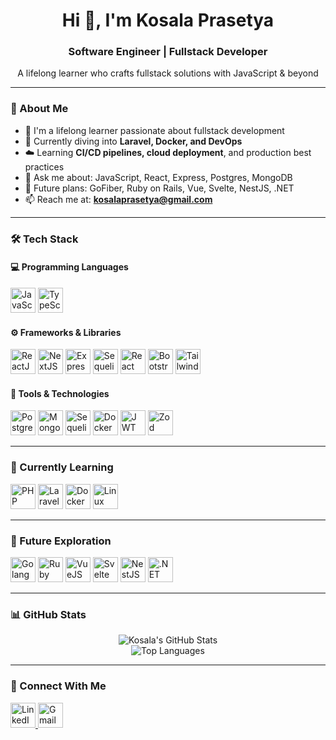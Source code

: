 <h1 align="center">Hi 👋, I'm Kosala Prasetya</h1>
<h3 align="center">Software Engineer | Fullstack Developer</h3>
<p align="center">A lifelong learner who crafts fullstack solutions with JavaScript & beyond</p>

---

### 🧠 About Me

- 🧩 I'm a lifelong learner passionate about fullstack development
- 🔭 Currently diving into **Laravel, Docker, and DevOps**
- ☁️ Learning **CI/CD pipelines, cloud deployment**, and production best practices
- 💬 Ask me about: JavaScript, React, Express, Postgres, MongoDB
- 🚀 Future plans: GoFiber, Ruby on Rails, Vue, Svelte, NestJS, .NET
- 📫 Reach me at: **kosalaprasetya@gmail.com**

---

### 🛠️ Tech Stack

#### 💻 Programming Languages

<p align="left">
  <img src="https://cdn.jsdelivr.net/gh/devicons/devicon/icons/javascript/javascript-original.svg" alt="JavaScript" width="40" />
  <img src="https://cdn.jsdelivr.net/gh/devicons/devicon/icons/typescript/typescript-original.svg" alt="TypeScript" width="40" />
</p>

#### ⚙️ Frameworks & Libraries

<p align="left">
  <img src="https://cdn.jsdelivr.net/gh/devicons/devicon/icons/react/react-original.svg" alt="ReactJS" width="40" />
  <img src="https://cdn.jsdelivr.net/gh/devicons/devicon/icons/nextjs/nextjs-original.svg" alt="NextJS" width="40" />
  <img src="https://cdn.jsdelivr.net/gh/devicons/devicon/icons/express/express-original.svg" alt="ExpressJS" width="40" />
  <img src="https://cdn.jsdelivr.net/gh/devicons/devicon@latest/icons/sequelize/sequelize-original.svg" alt="Sequelize" width="40" />
  <img src="https://cdn.jsdelivr.net/gh/devicons/devicon@latest/icons/reactrouter/reactrouter-original.svg" alt="React Router" width="40" />
  <img src="https://cdn.jsdelivr.net/gh/devicons/devicon/icons/bootstrap/bootstrap-original.svg" alt="Bootstrap" width="40" />
  <img src="https://www.vectorlogo.zone/logos/tailwindcss/tailwindcss-icon.svg" alt="Tailwind CSS" width="40" />
</p>

#### 🧰 Tools & Technologies

<p align="left">
  <img src="https://cdn.jsdelivr.net/gh/devicons/devicon/icons/postgresql/postgresql-original.svg" alt="PostgreSQL" width="40" />
  <img src="https://cdn.jsdelivr.net/gh/devicons/devicon/icons/mongodb/mongodb-original.svg" alt="MongoDB" width="40" />
  <img src="https://cdn.jsdelivr.net/gh/devicons/devicon/icons/sequelize/sequelize-original.svg" alt="Sequelize" width="40" />
  <img src="https://cdn.jsdelivr.net/gh/devicons/devicon/icons/docker/docker-original.svg" alt="Docker" width="40" />
  <img src="https://jwt.io/img/pic_logo.svg" alt="JWT" width="40" />
  <img src="https://avatars.githubusercontent.com/u/67643727?s=200&v=4" alt="Zod" width="40" />
</p>

---

### 🌱 Currently Learning

<p align="left">
  <img src="https://cdn.jsdelivr.net/gh/devicons/devicon/icons/php/php-original.svg" alt="PHP" width="40" />
  <img src="https://cdn.jsdelivr.net/gh/devicons/devicon@latest/icons/laravel/laravel-original.svg" alt="Laravel" width="40" />
  <img src="https://cdn.jsdelivr.net/gh/devicons/devicon@latest/icons/docker/docker-original.svg" alt="Docker" width="40" />
  <img src="https://cdn.jsdelivr.net/gh/devicons/devicon/icons/linux/linux-original.svg" alt="Linux" width="40" />
</p>

---

### 🧭 Future Exploration

<p align="left">
  <img src="https://cdn.jsdelivr.net/gh/devicons/devicon/icons/go/go-original.svg" alt="Golang" width="40" />
  <img src="https://cdn.jsdelivr.net/gh/devicons/devicon/icons/ruby/ruby-original.svg" alt="Ruby on Rails" width="40" />
  <img src="https://cdn.jsdelivr.net/gh/devicons/devicon/icons/vuejs/vuejs-original.svg" alt="VueJS" width="40" />
  <img src="https://cdn.jsdelivr.net/gh/devicons/devicon/icons/svelte/svelte-original.svg" alt="Svelte" width="40" />
  <img src="https://cdn.jsdelivr.net/gh/devicons/devicon@latest/icons/nestjs/nestjs-original.svg" alt="NestJS" width="40" />
  <img src="https://cdn.jsdelivr.net/gh/devicons/devicon/icons/dot-net/dot-net-original.svg" alt=".NET" width="40" />
</p>

---

### 📊 GitHub Stats

<p align="center">
  <img src="https://github-readme-stats.vercel.app/api?username=kosalaprasetya&show_icons=true&theme=radical" alt="Kosala's GitHub Stats" />
  <br/>
  <img src="https://github-readme-stats.vercel.app/api/top-langs/?username=kosalaprasetya&layout=compact&theme=radical" alt="Top Languages" />
</p>

---

### 🔗 Connect With Me

<p align="left">
  <a href="https://www.linkedin.com/in/kosala-prasetya/" target="_blank" title="LinkedIn">
    <img src="https://cdn.jsdelivr.net/gh/devicons/devicon/icons/linkedin/linkedin-original.svg" width="40" alt="LinkedIn"/>
  </a>
  <a href="mailto:kosalaprasetya@gmail.com" target="_blank" title="Email">
    <img src="https://cdn.jsdelivr.net/gh/devicons/devicon/icons/google/google-original.svg" width="40" alt="Gmail"
